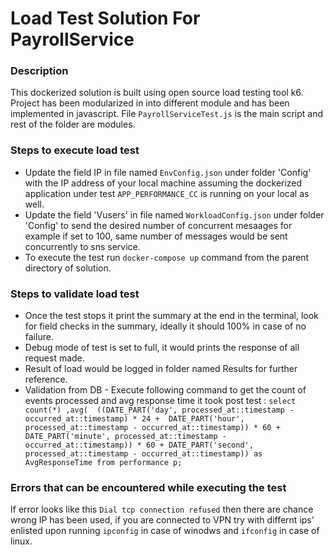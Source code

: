 # Load Test Solution For PayrollService  

### Description 
This dockerized solution is built using open source load testing tool k6. Project has been modularized in into different module and has been implemented in javascript.
File `PayrollServiceTest.js` is the main script and rest of the folder are modules.

### Steps to execute load test
* Update the field IP in file named `EnvConfig.json` under folder 'Config' with the IP address of your local machine assuming the dockerized application under test `APP_PERFORMANCE_CC` is running on your local as well.
* Update the field 'Vusers' in file named `WorkloadConfig.json` under folder 'Config' to send the desired number of concurrent mesaages for example if set to 100, same number of messages would be sent concurrently to sns service.
* To execute the test run `docker-compose up` command from the parent directory of solution.


### Steps to validate load test
* Once the test stops it print the summary at the end in the terminal, look for field checks in the summary, ideally it should 100% in case of no failure.
* Debug mode of test is set to full, it would prints the response of all request made.
* Result of load would be logged in folder named Results for further reference.
* Validation from DB - Execute following command to get the count of events processed and avg response time it took post test : `select  count(*) ,avg(  ((DATE_PART('day', processed_at::timestamp - occurred_at::timestamp) * 24 + 
                DATE_PART('hour', processed_at::timestamp - occurred_at::timestamp)) * 60 +
                DATE_PART('minute', processed_at::timestamp - occurred_at::timestamp)) * 60 +
                DATE_PART('second', processed_at::timestamp - occurred_at::timestamp)) as AvgResponseTime from performance p;`  

### Errors that can be encountered while executing the test
If error looks like this `Dial tcp connection refused` then there are chance wrong IP has been used, if you are connected to VPN try with differnt ips' enlisted upon running `ipconfig` in case of winodws and `ifconfig` in case of linux.




